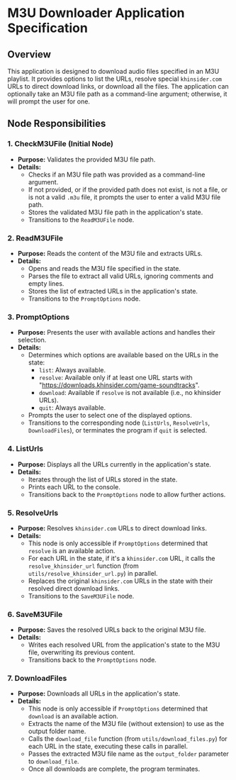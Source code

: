 # M3U Downloader Application Specification

## Overview
This application is designed to download audio files specified in an M3U playlist. It provides options to list the URLs, resolve special `khinsider.com` URLs to direct download links, or download all the files. The application can optionally take an M3U file path as a command-line argument; otherwise, it will prompt the user for one.

## Node Responsibilities

### 1. CheckM3UFile (Initial Node)
-   **Purpose:** Validates the provided M3U file path.
-   **Details:**
    -   Checks if an M3U file path was provided as a command-line argument.
    -   If not provided, or if the provided path does not exist, is not a file, or is not a valid `.m3u` file, it prompts the user to enter a valid M3U file path.
    -   Stores the validated M3U file path in the application's state.
    -   Transitions to the `ReadM3UFile` node.

### 2. ReadM3UFile
-   **Purpose:** Reads the content of the M3U file and extracts URLs.
-   **Details:**
    -   Opens and reads the M3U file specified in the state.
    -   Parses the file to extract all valid URLs, ignoring comments and empty lines.
    -   Stores the list of extracted URLs in the application's state.
    -   Transitions to the `PromptOptions` node.

### 3. PromptOptions
-   **Purpose:** Presents the user with available actions and handles their selection.
-   **Details:**
    -   Determines which options are available based on the URLs in the state:
        -   `list`: Always available.
        -   `resolve`: Available only if at least one URL starts with "https://downloads.khinsider.com/game-soundtracks".
        -   `download`: Available if `resolve` is not available (i.e., no khinsider URLs).
        -   `quit`: Always available.
    -   Prompts the user to select one of the displayed options.
    -   Transitions to the corresponding node (`ListUrls`, `ResolveUrls`, `DownloadFiles`), or terminates the program if `quit` is selected.

### 4. ListUrls
-   **Purpose:** Displays all the URLs currently in the application's state.
-   **Details:**
    -   Iterates through the list of URLs stored in the state.
    -   Prints each URL to the console.
    -   Transitions back to the `PromptOptions` node to allow further actions.

### 5. ResolveUrls
-   **Purpose:** Resolves `khinsider.com` URLs to direct download links.
-   **Details:**
    -   This node is only accessible if `PromptOptions` determined that `resolve` is an available action.
    -   For each URL in the state, if it's a `khinsider.com` URL, it calls the `resolve_khinsider_url` function (from `utils/resolve_khinsider_url.py`) in parallel.
    -   Replaces the original `khinsider.com` URLs in the state with their resolved direct download links.
    -   Transitions to the `SaveM3UFile` node.

### 6. SaveM3UFile
-   **Purpose:** Saves the resolved URLs back to the original M3U file.
-   **Details:**
    -   Writes each resolved URL from the application's state to the M3U file, overwriting its previous content.
    -   Transitions back to the `PromptOptions` node.

### 7. DownloadFiles
-   **Purpose:** Downloads all URLs in the application's state.
-   **Details:**
    -   This node is only accessible if `PromptOptions` determined that `download` is an available action.
    -   Extracts the name of the M3U file (without extension) to use as the output folder name.
    -   Calls the `download_file` function (from `utils/download_files.py`) for each URL in the state, executing these calls in parallel.
    -   Passes the extracted M3U file name as the `output_folder` parameter to `download_file`.
    -   Once all downloads are complete, the program terminates.
